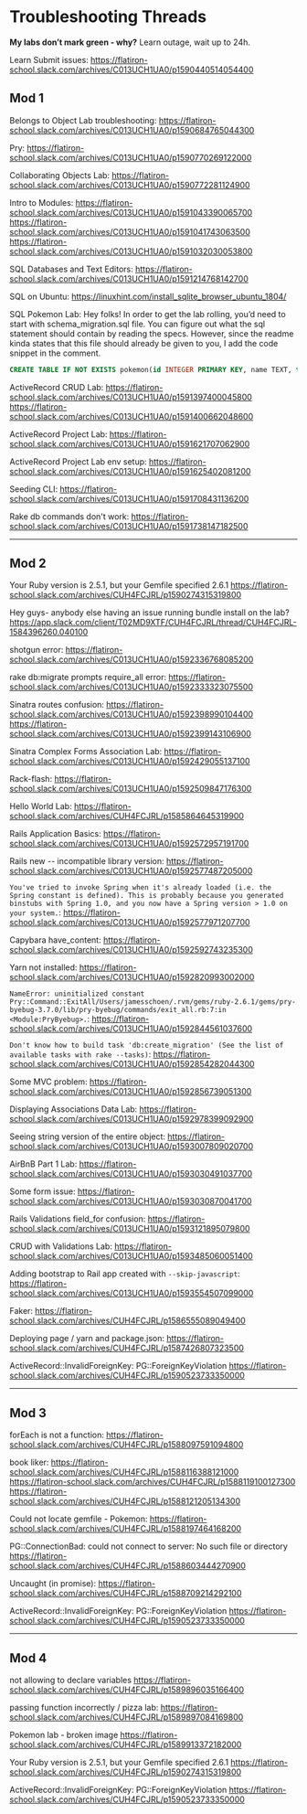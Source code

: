 # Troubleshooting Threads

**My labs don’t mark green - why?**
Learn outage, wait up to 24h.

Learn Submit issues:
https://flatiron-school.slack.com/archives/C013UCH1UA0/p1590440514054400 

## Mod 1
Belongs to Object Lab troubleshooting:
https://flatiron-school.slack.com/archives/C013UCH1UA0/p1590684765044300

Pry:
https://flatiron-school.slack.com/archives/C013UCH1UA0/p1590770269122000

Collaborating Objects Lab:
https://flatiron-school.slack.com/archives/C013UCH1UA0/p1590772281124900

Intro to Modules:
https://flatiron-school.slack.com/archives/C013UCH1UA0/p1591043390065700
https://flatiron-school.slack.com/archives/C013UCH1UA0/p1591041743063500
https://flatiron-school.slack.com/archives/C013UCH1UA0/p1591032030053800

SQL Databases and Text Editors:
https://flatiron-school.slack.com/archives/C013UCH1UA0/p1591214768142700

SQL on Ubuntu:
https://linuxhint.com/install_sqlite_browser_ubuntu_1804/

SQL Pokemon Lab:
Hey folks! In order to get the lab rolling, you’d need to start with schema_migration.sql  file. You can figure out what the sql statement should contain by reading the specs.
However, since the readme kinda states that this file should already be given to you, I add the code snippet in the comment.
```sql
CREATE TABLE IF NOT EXISTS pokemon(id INTEGER PRIMARY KEY, name TEXT, type TEXT);
```

ActiveRecord CRUD Lab:
https://flatiron-school.slack.com/archives/C013UCH1UA0/p1591397400045800
https://flatiron-school.slack.com/archives/C013UCH1UA0/p1591400662048600

ActiveRecord Project Lab:
https://flatiron-school.slack.com/archives/C013UCH1UA0/p1591621707062900

ActiveRecord Project Lab env setup:
https://flatiron-school.slack.com/archives/C013UCH1UA0/p1591625402081200

Seeding CLI:
https://flatiron-school.slack.com/archives/C013UCH1UA0/p1591708431136200

Rake db commands don't work:
https://flatiron-school.slack.com/archives/C013UCH1UA0/p1591738147182500

___
## Mod 2

Your Ruby version is 2.5.1, but your Gemfile specified 2.6.1
https://flatiron-school.slack.com/archives/CUH4FCJRL/p1590274315319800

Hey guys- anybody else having an issue running bundle install on the lab?
https://app.slack.com/client/T02MD9XTF/CUH4FCJRL/thread/CUH4FCJRL-1584396260.040100

shotgun error:
https://flatiron-school.slack.com/archives/C013UCH1UA0/p1592336768085200

rake db:migrate prompts require_all error: 
https://flatiron-school.slack.com/archives/C013UCH1UA0/p1592333323075500

Sinatra routes confusion:
https://flatiron-school.slack.com/archives/C013UCH1UA0/p1592398990104400
https://flatiron-school.slack.com/archives/C013UCH1UA0/p1592399143106900

Sinatra Complex Forms Association Lab:
https://flatiron-school.slack.com/archives/C013UCH1UA0/p1592429055137100

Rack-flash:
https://flatiron-school.slack.com/archives/C013UCH1UA0/p1592509847176300

Hello World Lab:
https://flatiron-school.slack.com/archives/CUH4FCJRL/p1585864645319900

Rails Application Basics:
https://flatiron-school.slack.com/archives/C013UCH1UA0/p1592572957191700

Rails new  -- incompatible library version:
https://flatiron-school.slack.com/archives/C013UCH1UA0/p1592577487205000

`You've tried to invoke Spring when it's already loaded (i.e. the Spring constant is defined). This is probably because you generated binstubs with Spring 1.0, and you now have a Spring version > 1.0 on your system.`:
https://flatiron-school.slack.com/archives/C013UCH1UA0/p1592577971207700

Capybara have_content:
https://flatiron-school.slack.com/archives/C013UCH1UA0/p1592592743235300

Yarn not installed:
https://flatiron-school.slack.com/archives/C013UCH1UA0/p1592820993002000

`NameError: uninitialized constant Pry::Command::ExitAll/Users/jamesschoen/.rvm/gems/ruby-2.6.1/gems/pry-byebug-3.7.0/lib/pry-byebug/commands/exit_all.rb:7:in <Module:PryByebug>.`:
https://flatiron-school.slack.com/archives/C013UCH1UA0/p1592844561037600

`Don't know how to build task 'db:create_migration' (See the list of available tasks with rake --tasks)`: https://flatiron-school.slack.com/archives/C013UCH1UA0/p1592854282044300

Some MVC problem:
https://flatiron-school.slack.com/archives/C013UCH1UA0/p1592856739051300

Displaying Associations Data Lab:
https://flatiron-school.slack.com/archives/C013UCH1UA0/p1592978399092900

Seeing string version of the entire object:
https://flatiron-school.slack.com/archives/C013UCH1UA0/p1593007809020700

AirBnB Part 1 Lab:
https://flatiron-school.slack.com/archives/C013UCH1UA0/p1593030491037700

Some form issue:
https://flatiron-school.slack.com/archives/C013UCH1UA0/p1593030870041700

Rails Validations field_for confusion:
https://flatiron-school.slack.com/archives/C013UCH1UA0/p1593121895079800

CRUD with Validations Lab:
https://flatiron-school.slack.com/archives/C013UCH1UA0/p1593485060051400

Adding bootstrap to Rail app created with `--skip-javascript`:
https://flatiron-school.slack.com/archives/C013UCH1UA0/p1593554507099000

Faker:
https://flatiron-school.slack.com/archives/CUH4FCJRL/p1586555089049400

Deploying page / yarn and package.json:
https://flatiron-school.slack.com/archives/CUH4FCJRL/p1587426807323500

ActiveRecord::InvalidForeignKey: PG::ForeignKeyViolation
https://flatiron-school.slack.com/archives/CUH4FCJRL/p1590523733350000

___
## Mod 3

forEach is not a function:
https://flatiron-school.slack.com/archives/CUH4FCJRL/p1588097591094800


book liker:
https://flatiron-school.slack.com/archives/CUH4FCJRL/p1588116388121000
https://flatiron-school.slack.com/archives/CUH4FCJRL/p1588119100127300
https://flatiron-school.slack.com/archives/CUH4FCJRL/p1588121205134300

Could not locate gemfile - Pokemon:
https://flatiron-school.slack.com/archives/CUH4FCJRL/p1588197464168200

PG::ConnectionBad: could not connect to server: No such file or directory
https://flatiron-school.slack.com/archives/CUH4FCJRL/p1588603444270900

Uncaught (in promise):
https://flatiron-school.slack.com/archives/CUH4FCJRL/p1588709214292100


ActiveRecord::InvalidForeignKey: PG::ForeignKeyViolation
https://flatiron-school.slack.com/archives/CUH4FCJRL/p1590523733350000


___
## Mod 4

not allowing to declare variables
https://flatiron-school.slack.com/archives/CUH4FCJRL/p1589896035166400

passing function incorrectly / pizza lab:
https://flatiron-school.slack.com/archives/CUH4FCJRL/p1589897084169800

Pokemon lab - broken image
https://flatiron-school.slack.com/archives/CUH4FCJRL/p1589913372182000

Your Ruby version is 2.5.1, but your Gemfile specified 2.6.1
https://flatiron-school.slack.com/archives/CUH4FCJRL/p1590274315319800


ActiveRecord::InvalidForeignKey: PG::ForeignKeyViolation
https://flatiron-school.slack.com/archives/CUH4FCJRL/p1590523733350000
